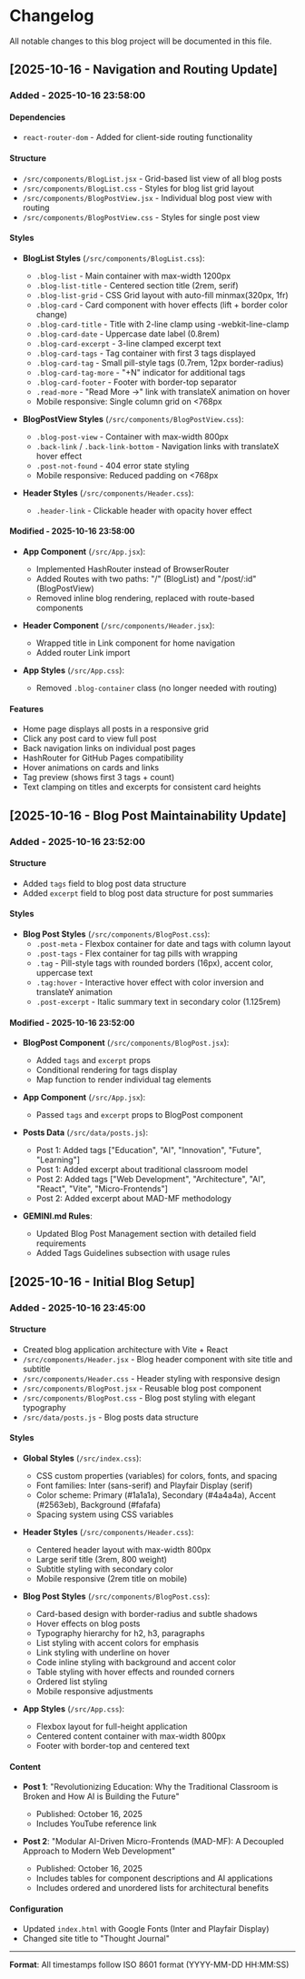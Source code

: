 # Changelog

All notable changes to this blog project will be documented in this file.

## [2025-10-16 - Navigation and Routing Update]

### Added - 2025-10-16 23:58:00

#### Dependencies
- `react-router-dom` - Added for client-side routing functionality

#### Structure
- `/src/components/BlogList.jsx` - Grid-based list view of all blog posts
- `/src/components/BlogList.css` - Styles for blog list grid layout
- `/src/components/BlogPostView.jsx` - Individual blog post view with routing
- `/src/components/BlogPostView.css` - Styles for single post view

#### Styles
- **BlogList Styles** (`/src/components/BlogList.css`):
  - `.blog-list` - Main container with max-width 1200px
  - `.blog-list-title` - Centered section title (2rem, serif)
  - `.blog-list-grid` - CSS Grid layout with auto-fill minmax(320px, 1fr)
  - `.blog-card` - Card component with hover effects (lift + border color change)
  - `.blog-card-title` - Title with 2-line clamp using -webkit-line-clamp
  - `.blog-card-date` - Uppercase date label (0.8rem)
  - `.blog-card-excerpt` - 3-line clamped excerpt text
  - `.blog-card-tags` - Tag container with first 3 tags displayed
  - `.blog-card-tag` - Small pill-style tags (0.7rem, 12px border-radius)
  - `.blog-card-tag-more` - "+N" indicator for additional tags
  - `.blog-card-footer` - Footer with border-top separator
  - `.read-more` - "Read More →" link with translateX animation on hover
  - Mobile responsive: Single column grid on <768px

- **BlogPostView Styles** (`/src/components/BlogPostView.css`):
  - `.blog-post-view` - Container with max-width 800px
  - `.back-link` / `.back-link-bottom` - Navigation links with translateX hover effect
  - `.post-not-found` - 404 error state styling
  - Mobile responsive: Reduced padding on <768px

- **Header Styles** (`/src/components/Header.css`):
  - `.header-link` - Clickable header with opacity hover effect

#### Modified - 2025-10-16 23:58:00

- **App Component** (`/src/App.jsx`):
  - Implemented HashRouter instead of BrowserRouter
  - Added Routes with two paths: "/" (BlogList) and "/post/:id" (BlogPostView)
  - Removed inline blog rendering, replaced with route-based components

- **Header Component** (`/src/components/Header.jsx`):
  - Wrapped title in Link component for home navigation
  - Added router Link import

- **App Styles** (`/src/App.css`):
  - Removed `.blog-container` class (no longer needed with routing)

#### Features
- Home page displays all posts in a responsive grid
- Click any post card to view full post
- Back navigation links on individual post pages
- HashRouter for GitHub Pages compatibility
- Hover animations on cards and links
- Tag preview (shows first 3 tags + count)
- Text clamping on titles and excerpts for consistent card heights

## [2025-10-16 - Blog Post Maintainability Update]

### Added - 2025-10-16 23:52:00

#### Structure
- Added `tags` field to blog post data structure
- Added `excerpt` field to blog post data structure for post summaries

#### Styles
- **Blog Post Styles** (`/src/components/BlogPost.css`):
  - `.post-meta` - Flexbox container for date and tags with column layout
  - `.post-tags` - Flex container for tag pills with wrapping
  - `.tag` - Pill-style tags with rounded borders (16px), accent color, uppercase text
  - `.tag:hover` - Interactive hover effect with color inversion and translateY animation
  - `.post-excerpt` - Italic summary text in secondary color (1.125rem)

#### Modified - 2025-10-16 23:52:00

- **BlogPost Component** (`/src/components/BlogPost.jsx`):
  - Added `tags` and `excerpt` props
  - Conditional rendering for tags display
  - Map function to render individual tag elements
  
- **App Component** (`/src/App.jsx`):
  - Passed `tags` and `excerpt` props to BlogPost component

- **Posts Data** (`/src/data/posts.js`):
  - Post 1: Added tags ["Education", "AI", "Innovation", "Future", "Learning"]
  - Post 1: Added excerpt about traditional classroom model
  - Post 2: Added tags ["Web Development", "Architecture", "AI", "React", "Vite", "Micro-Frontends"]
  - Post 2: Added excerpt about MAD-MF methodology

- **GEMINI.md Rules**:
  - Updated Blog Post Management section with detailed field requirements
  - Added Tags Guidelines subsection with usage rules

## [2025-10-16 - Initial Blog Setup]

### Added - 2025-10-16 23:45:00

#### Structure
- Created blog application architecture with Vite + React
- `/src/components/Header.jsx` - Blog header component with site title and subtitle
- `/src/components/Header.css` - Header styling with responsive design
- `/src/components/BlogPost.jsx` - Reusable blog post component
- `/src/components/BlogPost.css` - Blog post styling with elegant typography
- `/src/data/posts.js` - Blog posts data structure

#### Styles
- **Global Styles** (`/src/index.css`):
  - CSS custom properties (variables) for colors, fonts, and spacing
  - Font families: Inter (sans-serif) and Playfair Display (serif)
  - Color scheme: Primary (#1a1a1a), Secondary (#4a4a4a), Accent (#2563eb), Background (#fafafa)
  - Spacing system using CSS variables

- **Header Styles** (`/src/components/Header.css`):
  - Centered header layout with max-width 800px
  - Large serif title (3rem, 800 weight)
  - Subtitle styling with secondary color
  - Mobile responsive (2rem title on mobile)

- **Blog Post Styles** (`/src/components/BlogPost.css`):
  - Card-based design with border-radius and subtle shadows
  - Hover effects on blog posts
  - Typography hierarchy for h2, h3, paragraphs
  - List styling with accent colors for emphasis
  - Link styling with underline on hover
  - Code inline styling with background and accent color
  - Table styling with hover effects and rounded corners
  - Ordered list styling
  - Mobile responsive adjustments

- **App Styles** (`/src/App.css`):
  - Flexbox layout for full-height application
  - Centered content container with max-width 800px
  - Footer with border-top and centered text

#### Content
- **Post 1**: "Revolutionizing Education: Why the Traditional Classroom is Broken and How AI is Building the Future"
  - Published: October 16, 2025
  - Includes YouTube reference link
  
- **Post 2**: "Modular AI-Driven Micro-Frontends (MAD-MF): A Decoupled Approach to Modern Web Development"
  - Published: October 16, 2025
  - Includes tables for component descriptions and AI applications
  - Includes ordered and unordered lists for architectural benefits

#### Configuration
- Updated `index.html` with Google Fonts (Inter and Playfair Display)
- Changed site title to "Thought Journal"

---

**Format**: All timestamps follow ISO 8601 format (YYYY-MM-DD HH:MM:SS)
